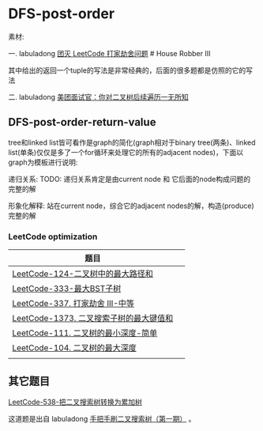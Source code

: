 # DFS-post-order

素材:

一. labuladong [团灭 LeetCode 打家劫舍问题](https://mp.weixin.qq.com/s/z44hk0MW14_mAQd7988mfw) # House Robber III

其中给出的返回一个tuple的写法是非常经典的，后面的很多题都是仿照的它的写法

二. labuladong [美团面试官：你对二叉树后续遍历一无所知](https://mp.weixin.qq.com/s?__biz=MzAxODQxMDM0Mw==&mid=2247490891&idx=1&sn=677a7e887fa551e994ba73bcb2538cea&scene=21#wechat_redirect)



## DFS-post-order-return-value

tree和linked list皆可看作是graph的简化(graph相对于binary tree(两条)、linked list(单条)仅仅是多了一个for循环来处理它的所有的adjacent nodes)，下面以graph为模板进行说明: 

递归关系: TODO: 递归关系肯定是由current node 和 它后面的node构成问题的完整的解

形象化解释: 站在current node，综合它的adjacent nodes的解，构造(produce)完整的解

### LeetCode optimization

| 题目                                                         |      |
| ------------------------------------------------------------ | ---- |
| [LeetCode-124-二叉树中的最大路径和](https://leetcode.cn/problems/binary-tree-maximum-path-sum/) |      |
| [LeetCode-333-最大BST子树](https://leetcode.cn/problems/largest-bst-subtree/) |      |
| [LeetCode-337. 打家劫舍 III-中等](https://leetcode.cn/problems/house-robber-iii/) |      |
| [LeetCode-1373. 二叉搜索子树的最大键值和](https://leetcode.cn/problems/maximum-sum-bst-in-binary-tree/) |      |
| [LeetCode-111. 二叉树的最小深度-简单](https://leetcode.cn/problems/minimum-depth-of-binary-tree/) |      |
| [LeetCode-104. 二叉树的最大深度](https://leetcode.cn/problems/maximum-depth-of-binary-tree/) |      |
|                                                              |      |



## 其它题目



[LeetCode-538-把二叉搜索树转换为累加树](https://leetcode.cn/problems/convert-bst-to-greater-tree/) 

这道题是出自 labuladong [手把手刷二叉搜索树（第一期）](https://mp.weixin.qq.com/s/ioyqagZLYrvdlZyOMDjrPw) 。